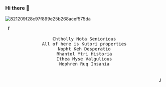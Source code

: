 ### Hi there 👋
![821209f28c97f899e25b268acef575da](https://user-images.githubusercontent.com/76643722/118935903-39af4780-b976-11eb-821c-c2e79c0a9196.jpg)

<p align="left"><strong><samp>「</samp></strong></p><p align="center">
    <samp>
      Chtholly Nota Seniorious <br>
      All of here is Kutori properties <br>
      Nopht Keh Desperatio <br>
      Rhantol Ytri Historia <br>
      Ithea Myse Valgulious <br>
      Nephren Ruq Insania <br>
    </samp>
    <br>
</p><p align="right"><strong><samp>」</samp></strong></p>
